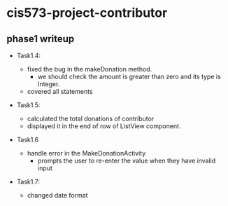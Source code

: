 # cis573-project-contributor

## phase1 writeup
- Task1.4: 
  - fixed the bug in the makeDonation method.
    - we should check the amount is greater than zero and its type is Integer.
  - covered all statements

- Task1.5: 
  - calculated the total donations of contributor 
  - displayed it in the end of row of ListView component.

- Task1.6
  - handle error in the MakeDonationActivity
    - prompts the user to re-enter the value when they have invalid input
     
- Task1.7:
  - changed date format

